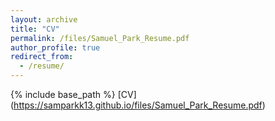 ```yaml
---
layout: archive
title: "CV"
permalink: /files/Samuel_Park_Resume.pdf
author_profile: true
redirect_from:
  - /resume/
---
```


{% include base_path %}
[CV] (https://samparkk13.github.io/files/Samuel_Park_Resume.pdf)

